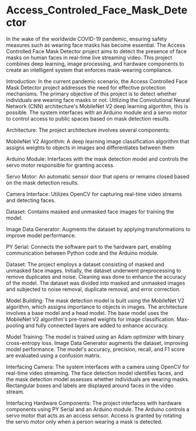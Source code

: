 # Access_Controled_Face_Mask_Detector

In the wake of the worldwide COVID-19 pandemic, ensuring safety measures such as wearing face masks has become essential. The Access Controlled Face Mask Detector project aims to detect the presence of face masks on human faces in real-time live streaming video. This project combines deep learning, image processing, and hardware components to create an intelligent system that enforces mask-wearing compliance.


Introduction:
In the current pandemic scenario, the Access Controlled Face Mask Detector project addresses the need for effective protection mechanisms. The primary objective of this project is to detect whether individuals are wearing face masks or not. Utilizing the Convolutional Neural Network (CNN) architecture's MobileNet V2 deep learning algorithm, this is possible. The system interfaces with an Arduino module and a servo motor to control access to public spaces based on mask detection results.

Architecture:
The project architecture involves several components:

MobileNet V2 Algorithm: A deep learning image classification algorithm that assigns weights to objects in images and differentiates between them

Arduino Module: Interfaces with the mask detection model and controls the servo motor responsible for granting access.

Servo Motor: An automatic sensor door that opens or remains closed based on the mask detection results.

Camera Interface: Utilizes OpenCV for capturing real-time video streams and detecting faces.

Dataset: Contains masked and unmasked face images for training the model.

Image Data Generator: Augments the dataset by applying transformations to improve model performance.

PY Serial: Connects the software part to the hardware part, enabling communication between Python code and the Arduino module.

Dataset:
The project employs a dataset consisting of masked and unmasked face images. Initially, the dataset underwent preprocessing to remove duplicates and noise. Cleaning was done to enhance the accuracy of the model. The dataset was divided into masked and unmasked images and subjected to noise removal, duplicate removal, and error correction.

Model Building:
The mask detection model is built using the MobileNet V2 algorithm, which assigns importance to objects in images. The architecture involves a base model and a head model. The base model uses the MobileNet V2 algorithm's pre-trained weights for image classification. Max-pooling and fully connected layers are added to enhance accuracy.

Model Training:
The model is trained using an Adam optimizer with binary cross-entropy loss. Image Data Generator augments the dataset, improving model performance. The model's accuracy, precision, recall, and F1 score are evaluated using a confusion matrix.

Interfacing Camera:
The system interfaces with a camera using OpenCV for real-time video streaming. The face detection model identifies faces, and the mask detection model assesses whether individuals are wearing masks. Rectangular boxes and labels are displayed around faces in the video stream.

Interfacing Hardware Components:
The project interfaces with hardware components using PY Serial and an Arduino module. The Arduino controls a servo motor that acts as an access sensor. Access is granted by rotating the servo motor only when a person wearing a mask is detected.









